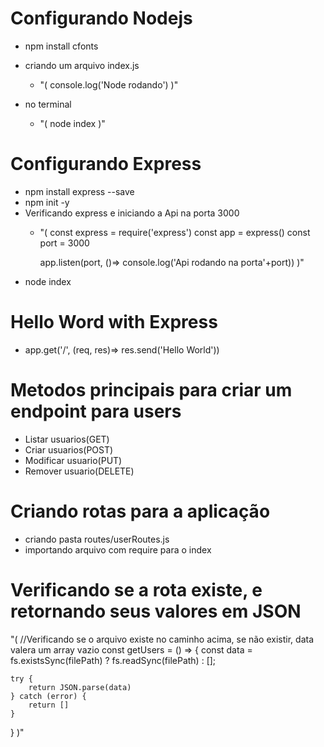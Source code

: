 # Configurando Nodejs
- npm install cfonts
- criando um arquivo index.js
    - "(
        console.log('Node rodando')
    )"

- no terminal
    - "(
        node index
    )"

# Configurando Express
- npm install express --save
- npm init -y
- Verificando express e iniciando a Api na porta 3000
    - "(
        const express = require('express')
        const app = express()
        const port = 3000

        app.listen(port, ()=> console.log('Api rodando na porta'+port))
    )"
- node index    

# Hello Word with Express
- app.get('/', (req, res)=> res.send('Hello World'))

# Metodos principais para criar um endpoint para users
- Listar usuarios(GET)
- Criar usuarios(POST)
- Modificar usuario(PUT)
- Remover usuario(DELETE)

# Criando rotas para a aplicação
- criando pasta routes/userRoutes.js
- importando arquivo com require para o index

# Verificando se a rota existe, e retornando seus valores em JSON
"(
    //Verificando se o arquivo existe no caminho acima, se não existir, data valera um array vazio
const getUsers = () => {
    const data = fs.existsSync(filePath) ? fs.readSync(filePath) : [];

    try {
        return JSON.parse(data)
    } catch (error) {
        return []
    }
}
)"